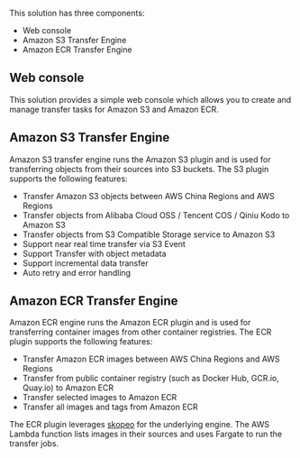 This solution has three components: 

- Web console
- Amazon S3 Transfer Engine
- Amazon ECR Transfer Engine

## Web console

This solution provides a simple web console which allows you to create and manage transfer tasks for Amazon S3 and Amazon ECR. 

## Amazon S3 Transfer Engine
Amazon S3 transfer engine runs the Amazon S3 plugin and is used for transferring objects from their sources into S3 buckets. The S3 plugin supports the following features:

- Transfer Amazon S3 objects between AWS China Regions and AWS Regions
- Transfer objects from Alibaba Cloud OSS / Tencent COS / Qiniu Kodo to Amazon S3
- Transfer objects from S3 Compatible Storage service to Amazon S3
- Support near real time transfer via S3 Event
- Support Transfer with object metadata
- Support incremental data transfer
- Auto retry and error handling


## Amazon ECR Transfer Engine
Amazon ECR engine runs the Amazon ECR plugin and is used for transferring container images from other container registries. The ECR plugin supports the following features: 

- Transfer Amazon ECR images between AWS China Regions and AWS Regions
- Transfer from public container registry (such as Docker Hub, GCR.io, Quay.io) to Amazon ECR
- Transfer selected images to Amazon ECR
- Transfer all images and tags from Amazon ECR

The ECR plugin leverages [skopeo](https://github.com/containers/skopeo) for the underlying engine. The AWS Lambda function lists images in their sources and uses Fargate to run the transfer jobs. 